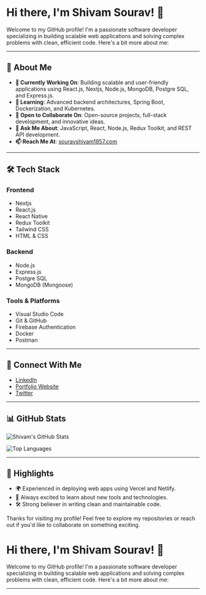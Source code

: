 # Hi there, I'm Shivam Sourav! 👋

Welcome to my GitHub profile! I'm a passionate software developer specializing in building scalable web applications and solving complex problems with clean, efficient code. Here's a bit more about me:

---

## 🚀 About Me

- **🔭 Currently Working On**: Building scalable and user-friendly applications using React.js, Nextjs, Node.js, MongoDB, Postgre SQL, and Express.js.
- **🌱 Learning**: Advanced backend architectures, Spring Boot, Dockerization, and Kubernetes.
- **👯 Open to Collaborate On**: Open-source projects, full-stack development, and innovative ideas.
- **💬 Ask Me About**: JavaScript, React, Node.js, Redux Toolkit, and REST API development.
- **📫 Reach Me At**: [souravshivam1857.com](mailto:souravshivam1857.com)

---

## 🛠️ Tech Stack

### Frontend
- Nextjs
- React.js
- React Native
- Redux Toolkit
- Tailwind CSS
- HTML & CSS

### Backend
- Node.js
- Express.js
- Postgre SQL
- MongoDB (Mongoose)

### Tools & Platforms
- Visual Studio Code
- Git & GitHub
- Firebase Authentication
- Docker
- Postman

---

## 🔗 Connect With Me

- [LinkedIn]([https://www.linkedin.com/in/shivam-sourav-305132168/])
- [Portfolio Website]([https://shivam-portfolio.com](https://my-portfolio-lfv7f1q36-shivam-souravs-projects.vercel.app/))
- [Twitter]()

---

## 📊 GitHub Stats

![Shivam's GitHub Stats](https://github-readme-stats.vercel.app/api?username=shivamsourav&show_icons=true&theme=radical)

![Top Languages](https://github-readme-stats.vercel.app/api/top-langs/?username=shivamsourav&layout=compact&theme=radical)

---



## 🌟 Highlights

- 🌍 Experienced in deploying web apps using Vercel and Netlify.
- 📖 Always excited to learn about new tools and technologies.
- 🛠️ Strong believer in writing clean and maintainable code.

Thanks for visiting my profile! Feel free to explore my repositories or reach out if you'd like to collaborate on something exciting.

# Hi there, I'm Shivam Sourav! 👋

Welcome to my GitHub profile! I'm a passionate software developer specializing in building scalable web applications and solving complex problems with clean, efficient code. Here's a bit more about me:

---
